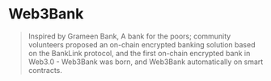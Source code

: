 # Web3Bank

> Inspired by Grameen Bank, A bank for the poors; community volunteers proposed an on-chain encrypted banking solution based on the BankLink protocol, and the first on-chain encrypted bank in Web3.0 - Web3Bank was born, and Web3Bank automatically on smart contracts.
